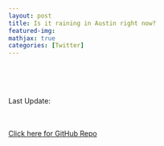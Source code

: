 ```yaml
---
layout: post
title: Is it raining in Austin right now?
featured-img:
mathjax: true
categories: [Twitter]
---
```


<object type="text/html" id="var_text" data="https://storage.googleapis.com/is-it-raining/isitraining.html" width=100% style="overflow:auto"></object>
<br><br><br>
<p id="update_statement">Last Update: </p>
<object type="text/html" id="var_text2" data="https://storage.googleapis.com/is-it-raining/update_date.txt" height="40" width="250"></object>

<br><br>
<a href="https://github.com/conorbarryhoke/is_it_raining">Click here for GitHub Repo</a>
